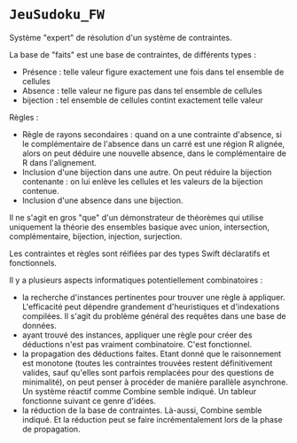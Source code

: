 # ``JeuSudoku_FW``


Système "expert" de résolution d'un système de contraintes.

La base de "faits" est une base de contraintes, de différents types :

- Présence : telle valeur figure exactement une fois dans tel ensemble de cellules
- Absence : telle valeur ne figure pas dans tel ensemble de cellules
- bijection : tel ensemble de cellules contint exactement telle valeur

Règles :

- Règle de rayons secondaires : quand on a une contrainte d'absence, si le complémentaire de l'absence dans un carré est une région R alignée, alors on peut déduire une nouvelle absence, dans le complémentaire de R dans l'alignement.
- Inclusion d'une bijection dans une autre. On peut réduire la bijection contenante : on lui enlève les cellules et les valeurs de la bijection contenue.
- Inclusion d'une absence dans une bijection.  


Il ne s'agit en gros "que" d'un démonstrateur de théorèmes qui utilise uniquement la théorie des ensembles basique avec union, intersection, complémentaire, bijection, injection, surjection.

Les contraintes et règles sont réifiées par des types Swift déclaratifs et fonctionnels.

Il y a plusieurs aspects informatiques potentiellement combinatoires :

- la recherche d'instances pertinentes pour trouver une règle à appliquer. L'efficacité peut dépendre grandement d'heuristiques et d'indexations compilées. Il s'agit du problème général des requêtes dans une base de données.
- ayant trouvé des instances, appliquer une règle pour créer des déductions n'est pas vraiment combinatoire. C'est fonctionnel.
- la propagation des déductions faites. Etant donné que le raisonnement est monotone (toutes les contraintes trouvées restent définitivement valides, sauf qu'elles sont parfois remplacées pour des questions de minimalité), on peut penser à procéder de manière parallèle asynchrone. Un système réactif comme Combine semble indiqué. Un tableur fonctionne suivant ce genre d'idées.
- la réduction de la base de contraintes. Là-aussi, Combine semble indiqué. Et la réduction peut se faire incrémentalement lors de la phase de propagation.
